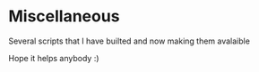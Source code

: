 # Miscellaneous

Several scripts that I have builted and now making them avalaible

Hope it helps anybody :)
